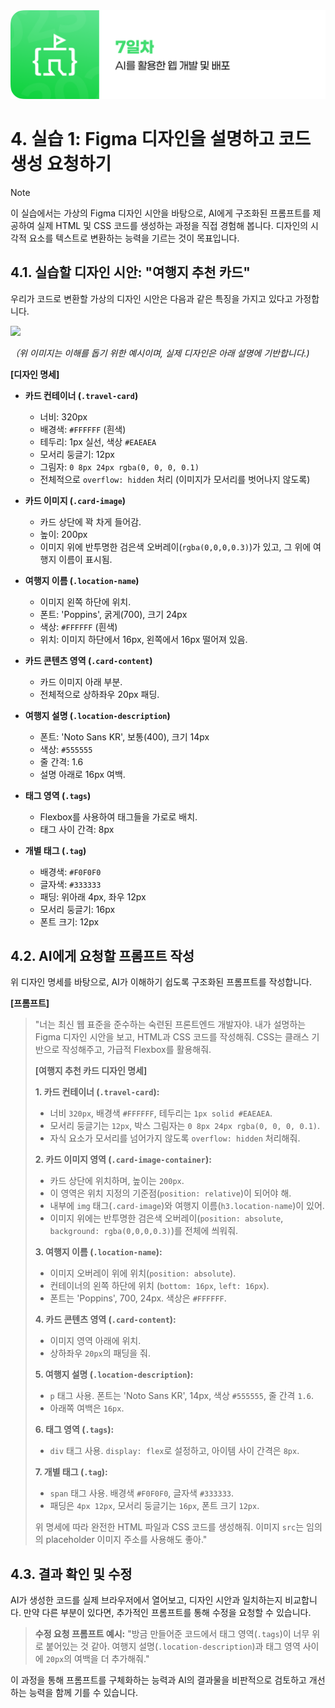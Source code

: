 <img src="./header.png" />

# 4. 실습 1: Figma 디자인을 설명하고 코드 생성 요청하기

> [!NOTE]
> 이 실습에서는 가상의 Figma 디자인 시안을 바탕으로, AI에게 구조화된 프롬프트를 제공하여 실제 HTML 및 CSS 코드를 생성하는 과정을 직접 경험해 봅니다. 디자인의 시각적 요소를 텍스트로 변환하는 능력을 기르는 것이 목표입니다.

## 4.1. 실습할 디자인 시안: "여행지 추천 카드"

우리가 코드로 변환할 가상의 디자인 시안은 다음과 같은 특징을 가지고 있다고 가정합니다.

<img src="../../day_2/src/10/blog.png" width="500px" />

_（위 이미지는 이해를 돕기 위한 예시이며, 실제 디자인은 아래 설명에 기반합니다.)_

**[디자인 명세]**

-   **카드 컨테이너 (`.travel-card`)**
    -   너비: 320px
    -   배경색: `#FFFFFF` (흰색)
    -   테두리: 1px 실선, 색상 `#EAEAEA`
    -   모서리 둥글기: 12px
    -   그림자: `0 8px 24px rgba(0, 0, 0, 0.1)`
    -   전체적으로 `overflow: hidden` 처리 (이미지가 모서리를 벗어나지 않도록)

-   **카드 이미지 (`.card-image`)**
    -   카드 상단에 꽉 차게 들어감.
    -   높이: 200px
    -   이미지 위에 반투명한 검은색 오버레이(`rgba(0,0,0,0.3)`)가 있고, 그 위에 여행지 이름이 표시됨.

-   **여행지 이름 (`.location-name`)**
    -   이미지 왼쪽 하단에 위치.
    -   폰트: 'Poppins', 굵게(700), 크기 24px
    -   색상: `#FFFFFF` (흰색)
    -   위치: 이미지 하단에서 16px, 왼쪽에서 16px 떨어져 있음.

-   **카드 콘텐츠 영역 (`.card-content`)**
    -   카드 이미지 아래 부분.
    -   전체적으로 상하좌우 20px 패딩.

-   **여행지 설명 (`.location-description`)**
    -   폰트: 'Noto Sans KR', 보통(400), 크기 14px
    -   색상: `#555555`
    -   줄 간격: 1.6
    -   설명 아래로 16px 여백.

-   **태그 영역 (`.tags`)**
    -   Flexbox를 사용하여 태그들을 가로로 배치.
    -   태그 사이 간격: 8px

-   **개별 태그 (`.tag`)**
    -   배경색: `#F0F0F0`
    -   글자색: `#333333`
    -   패딩: 위아래 4px, 좌우 12px
    -   모서리 둥글기: 16px
    -   폰트 크기: 12px

## 4.2. AI에게 요청할 프롬프트 작성

위 디자인 명세를 바탕으로, AI가 이해하기 쉽도록 구조화된 프롬프트를 작성합니다.

**[프롬프트]**

> "너는 최신 웹 표준을 준수하는 숙련된 프론트엔드 개발자야. 내가 설명하는 Figma 디자인 시안을 보고, HTML과 CSS 코드를 작성해줘. CSS는 클래스 기반으로 작성해주고, 가급적 Flexbox를 활용해줘.
> 
> **[여행지 추천 카드 디자인 명세]**
> 
> **1. 카드 컨테이너 (`.travel-card`):**
> -   너비 `320px`, 배경색 `#FFFFFF`, 테두리는 `1px solid #EAEAEA`.
> -   모서리 둥글기는 `12px`, 박스 그림자는 `0 8px 24px rgba(0, 0, 0, 0.1)`.
> -   자식 요소가 모서리를 넘어가지 않도록 `overflow: hidden` 처리해줘.
> 
> **2. 카드 이미지 영역 (`.card-image-container`):**
> -   카드 상단에 위치하며, 높이는 `200px`.
> -   이 영역은 위치 지정의 기준점(`position: relative`)이 되어야 해.
> -   내부에 `img` 태그(`.card-image`)와 여행지 이름(`h3.location-name`)이 있어.
> -   이미지 위에는 반투명한 검은색 오버레이(`position: absolute`, `background: rgba(0,0,0,0.3)`)를 전체에 씌워줘.
> 
> **3. 여행지 이름 (`.location-name`):**
> -   이미지 오버레이 위에 위치(`position: absolute`).
> -   컨테이너의 왼쪽 하단에 위치 (`bottom: 16px`, `left: 16px`).
> -   폰트는 'Poppins', 700, 24px. 색상은 `#FFFFFF`.
> 
> **4. 카드 콘텐츠 영역 (`.card-content`):**
> -   이미지 영역 아래에 위치.
> -   상하좌우 `20px`의 패딩을 줘.
> 
> **5. 여행지 설명 (`.location-description`):**
> -   `p` 태그 사용. 폰트는 'Noto Sans KR', 14px, 색상 `#555555`, 줄 간격 `1.6`.
> -   아래쪽 여백은 `16px`.
> 
> **6. 태그 영역 (`.tags`):**
> -   `div` 태그 사용. `display: flex`로 설정하고, 아이템 사이 간격은 `8px`.
> 
> **7. 개별 태그 (`.tag`):**
> -   `span` 태그 사용. 배경색 `#F0F0F0`, 글자색 `#333333`.
> -   패딩은 `4px 12px`, 모서리 둥글기는 `16px`, 폰트 크기 `12px`.
> 
> 위 명세에 따라 완전한 HTML 파일과 CSS 코드를 생성해줘. 이미지 `src`는 임의의 placeholder 이미지 주소를 사용해도 좋아."

## 4.3. 결과 확인 및 수정

AI가 생성한 코드를 실제 브라우저에서 열어보고, 디자인 시안과 일치하는지 비교합니다. 만약 다른 부분이 있다면, 추가적인 프롬프트를 통해 수정을 요청할 수 있습니다.

> **수정 요청 프롬프트 예시:**
> "방금 만들어준 코드에서 태그 영역(`.tags`)이 너무 위로 붙어있는 것 같아. 여행지 설명(`.location-description`)과 태그 영역 사이에 `20px`의 여백을 더 추가해줘."

이 과정을 통해 프롬프트를 구체화하는 능력과 AI의 결과물을 비판적으로 검토하고 개선하는 능력을 함께 기를 수 있습니다.
